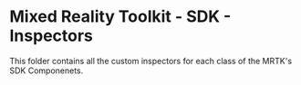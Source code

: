 # Mixed Reality Toolkit - SDK - Inspectors

This folder contains all the custom inspectors for each class of the MRTK's SDK Componenets.
